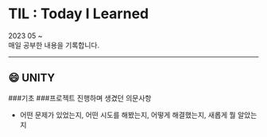 # TIL : Today I Learned
2023 05 ~ <br>
매일 공부한 내용을 기록합니다. 

***

## :smile: UNITY
###기초
###프로젝트 진행하며 생겼던 의문사항
- 어떤 문제가 있었는지, 어떤 시도를 해봤는지, 어떻게 해결했는지, 새롭게 뭘 알았는지
